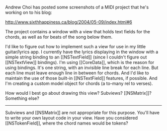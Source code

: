 Andrew Choi has posted some screenshots of a MIDI project that he's working on to his blog:

http://www.sixthhappiness.ca/blog/2004/05-09/index.html#6

The project contains a window with a view that holds text fields for the chords, as well as for beats of the song below them.

I'd like to figure out how to implement such a view for use in my little guitar/lyrics app. I currently have the lyrics displaying in the window with a simple string binding to an [[NSTextField]] (since I couldn't figure out [[NSTextView]] bindings). I'm using [[CoreData]], which is the reason for using bindings. It's one string, with an invisible line break for each line. But each line must leave enough line in between for chords. And I'd like to maintain the use of those built-in [[NSTextField]] features, if possible. And I'm creating a custom model object for chords (a to-many rel to verses).

How would I best go about drawing this view? Subviews? [[NSMatrix]]? Something else?

----

Subviews and [[NSMatrix]] are not appropriate for this purpose. You'll have to write your own layout code in your view. Have you considered [[NSTokenField]], where the chord names would be tokens?